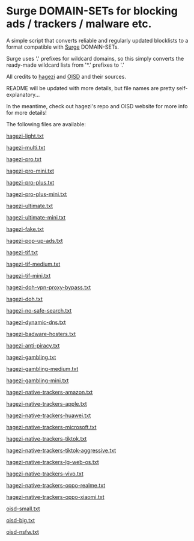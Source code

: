 # Surge DOMAIN-SETs for blocking ads / trackers / malware etc.

A simple script that converts reliable and regularly updated blocklists to a format compatible with [Surge](https://nssurge.com) DOMAIN-SETs.

Surge uses '.' prefixes for wildcard domains, so this simply converts the ready-made wildcard lists from '*.' prefixes to '.'

All credits to [hagezi](https://github.com/hagezi/dns-blocklists/tree/main) and [OISD](https://oisd.nl) and their sources.

README will be updated with more details, but file names are pretty self-explanatory...

In the meantime, check out hagezi's repo and OISD website for more info for more details!

The following files are available:

[hagezi-light.txt](domain-sets/hagezi-light.txt)

[hagezi-multi.txt](domain-sets/hagezi-multi.txt)

[hagezi-pro.txt](domain-sets/hagezi-pro.txt)

[hagezi-pro-mini.txt](domain-sets/hagezi-pro-mini.txt)

[hagezi-pro-plus.txt](domain-sets/hagezi-pro-plus.txt)

[hagezi-pro-plus-mini.txt](domain-sets/hagezi-pro-plus-mini.txt)

[hagezi-ultimate.txt](domain-sets/hagezi-ultimate.txt)

[hagezi-ultimate-mini.txt](domain-sets/hagezi-ultimate-mini.txt)

[hagezi-fake.txt](domain-sets/hagezi-fake.txt)

[hagezi-pop-up-ads.txt](domain-sets/hagezi-pop-up-ads.txt)

[hagezi-tif.txt](domain-sets/hagezi-tif.txt)

[hagezi-tif-medium.txt](domain-sets/hagezi-tif-medium.txt)

[hagezi-tif-mini.txt](domain-sets/hagezi-tif-mini.txt)

[hagezi-doh-vpn-proxy-bypass.txt](domain-sets/hagezi-doh-vpn-proxy-bypass.txt)

[hagezi-doh.txt](domain-sets/hagezi-doh.txt)

[hagezi-no-safe-search.txt](domain-sets/hagezi-no-safe-search.txt)

[hagezi-dynamic-dns.txt](domain-sets/hagezi-dynamic-dns.txt)

[hagezi-badware-hosters.txt](domain-sets/hagezi-badware-hosters.txt)

[hagezi-anti-piracy.txt](domain-sets/hagezi-anti-piracy.txt)

[hagezi-gambling.txt](domain-sets/hagezi-gambling.txt)

[hagezi-gambling-medium.txt](domain-sets/hagezi-gambling-medium.txt)

[hagezi-gambling-mini.txt](domain-sets/hagezi-gambling-mini.txt)

[hagezi-native-trackers-amazon.txt](domain-sets/hagezi-native-trackers-amazon.txt)

[hagezi-native-trackers-apple.txt](domain-sets/hagezi-native-trackers-apple.txt)

[hagezi-native-trackers-huawei.txt](domain-sets/hagezi-native-trackers-huawei.txt)

[hagezi-native-trackers-microsoft.txt](domain-sets/hagezi-native-trackers-microsoft.txt)

[hagezi-native-trackers-tiktok.txt](domain-sets/hagezi-native-trackers-tiktok.txt)

[hagezi-native-trackers-tiktok-aggressive.txt](domain-sets/hagezi-native-trackers-tiktok-aggressive.txt)

[hagezi-native-trackers-lg-web-os.txt](domain-sets/hagezi-native-trackers-lg-web-os.txt)

[hagezi-native-trackers-vivo.txt](domain-sets/hagezi-native-trackers-vivo.txt)

[hagezi-native-trackers-oppo-realme.txt](domain-sets/hagezi-native-trackers-oppo-realme.txt)

[hagezi-native-trackers-oppo-xiaomi.txt](domain-sets/hagezi-native-trackers-oppo-xiaomi.txt)

[oisd-small.txt](domain-sets/oisd-small.txt)

[oisd-big.txt](domain-sets/oisd-big.txt)

[oisd-nsfw.txt](domain-sets/oisd-nsfw.txt)

